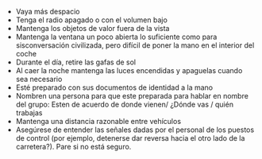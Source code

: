 [Title]: # (Acercamiento)
[Difficulty]: # (Principiante)
[Order]: # (0)

*   Vaya más despacio
*   Tenga el radio apagado o con el volumen bajo
*   Mantenga los objetos de valor fuera de la vista
*   Mantenga la ventana un poco abierta lo suficiente  como para sisconversación civilizada, pero difícil de poner la mano en el interior del coche
*   Durante el día, retire las gafas de sol
*   Al caer la noche mantenga las luces encendidas y apaguelas cuando sea necesario
*   Esté preparado con sus documentos de identidad a la mano
*   Nombren una persona  para que este preparada para hablar en nombre del grupo: Esten de acuerdo de donde vienen/ ¿Dónde vas / quién trabajas
*   Mantenga una distancia razonable entre vehículos
*   Asegúrese de entender las señales dadas por el personal de los puestos de control (por ejemplo, detenerse dar reversa hacia el otro lado de la carretera?). Pare si no está seguro.